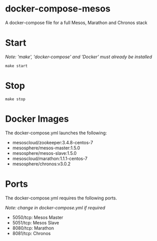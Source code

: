# docker-compose-mesos
A docker-compose file for a full Mesos, Marathon and Chronos stack

# Start

*Note: 'make', 'docker-compose' and 'Docker' must already be installed*

```
make start
```

# Stop

```
make stop
```

# Docker Images

The docker-compose.yml launches the following:
- mesoscloud/zookeeper:3.4.8-centos-7
- mesosphere/mesos-master:1.5.0
- mesosphere/mesos-slave:1.5.0
- mesoscloud/marathon:1.1.1-centos-7
- mesosphere/chronos:v3.0.2

# Ports

The docker-compose.yml requires the following ports.

*Note: change in docker-compose.yml if required*

- 5050/tcp: Mesos Master
- 5051/tcp: Mesos Slave
- 8080/tcp: Marathon
- 8081/tcp: Chronos
